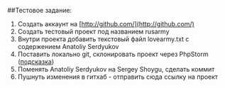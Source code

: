 ##Тестовое задание:

1. Создать аккаунт на [http://github.com/](http://github.com/)
2. Создать тестовый проект под названием rusarmy
3. Внутри проекта добавить текстовый файл lovearmy.txt  с содержением Anatoliy Serdyukov
4. Поставить локально git, склонировать проект через PhpStorm ([подсказка](https://yadi.sk/i/LSnhSz5L3KadtB))
5. Поменять Anatoliy Serdyukov на Sergey Shoygu, сделать коммит
6. Пушнуть изменения в гитхаб - отправить сюда ссылку на проект